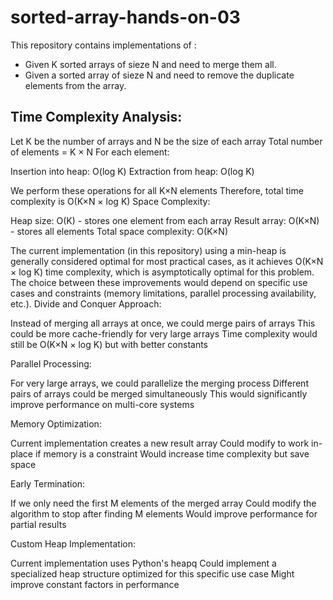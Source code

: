 # sorted-array-hands-on-03
This repository contains implementations of :
* Given K sorted arrays of sieze N and need to merge them all.
* Given a sorted array of sieze N and need to remove the duplicate elements from the array.
## Time Complexity Analysis:


Let K be the number of arrays and N be the size of each array
Total number of elements = K × N
For each element:

Insertion into heap: O(log K)
Extraction from heap: O(log K)


We perform these operations for all K×N elements
Therefore, total time complexity is O(K×N × log K)
Space Complexity:

Heap size: O(K) - stores one element from each array
Result array: O(K×N) - stores all elements
Total space complexity: O(K×N)

The current implementation (in this repository) using a min-heap is generally considered optimal for most practical cases, as it achieves O(K×N × log K) time complexity, which is asymptotically optimal for this problem. The choice between these improvements would depend on specific use cases and constraints (memory limitations, parallel processing availability, etc.).
Divide and Conquer Approach:

Instead of merging all arrays at once, we could merge pairs of arrays
This could be more cache-friendly for very large arrays
Time complexity would still be O(K×N × log K) but with better constants


Parallel Processing:

For very large arrays, we could parallelize the merging process
Different pairs of arrays could be merged simultaneously
This would significantly improve performance on multi-core systems


Memory Optimization:

Current implementation creates a new result array
Could modify to work in-place if memory is a constraint
Would increase time complexity but save space


Early Termination:

If we only need the first M elements of the merged array
Could modify the algorithm to stop after finding M elements
Would improve performance for partial results


Custom Heap Implementation:

Current implementation uses Python's heapq
Could implement a specialized heap structure optimized for this specific use case
Might improve constant factors in performance



